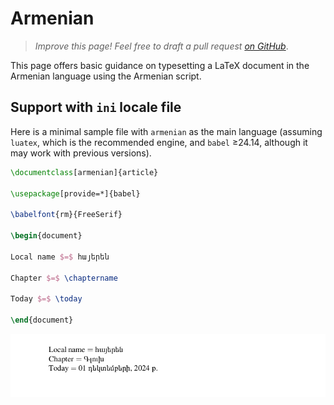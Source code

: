 # Armenian

<blockquote>
  <p><em>Improve this page! Feel free to draft a pull request <a href="https://github.com/latex3/babel/tree/docs/docs">on GitHub</a></em>.</p>
</blockquote>

This page offers basic guidance on typesetting a LaTeX document in the
Armenian language using the Armenian script.

## Support with `ini` locale file

Here is a minimal sample file with `armenian` as the main language
(assuming `luatex`, which is the recommended engine, and `babel` ≥24.14,
although it may work with previous versions).

```tex
\documentclass[armenian]{article}

\usepackage[provide=*]{babel}

\babelfont{rm}{FreeSerif}

\begin{document}

Local name $=$ հայերեն

Chapter $=$ \chaptername

Today $=$ \today

\end{document}
```

![](../media/locale-armenian.png)